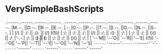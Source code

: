 # VerySimpleBashScripts
.------..------..------..------.     .------..------..------..------..------..------..------.
|M.--. ||O.--. ||R.--. ||E.--. |.-.  |O.--. ||P.--. ||T.--. ||I.--. ||O.--. ||N.--. ||S.--. |
| (\/) || :/\: || :(): || (\/) ((5)) | :/\: || :/\: || :/\: || (\/) || :/\: || :(): || :/\: |
| :\/: || :\/: || ()() || :\/: |'-.-.| :\/: || (__) || (__) || :\/: || :\/: || ()() || :\/: |
| '--'M|| '--'O|| '--'R|| '--'E| ((1)) '--'O|| '--'P|| '--'T|| '--'I|| '--'O|| '--'N|| '--'S|
`------'`------'`------'`------'  '-'`------'`------'`------'`------'`------'`------'`------'
